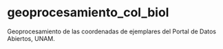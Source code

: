 # geoprocesamiento_col_biol
Geoprocesamiento de las coordenadas de ejemplares del Portal de Datos Abiertos, UNAM.
